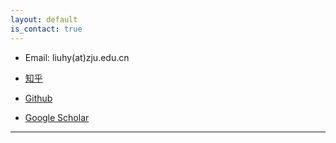 ```yaml
---
layout: default
is_contact: true
---
```


* Email: liuhy(at)zju.edu.cn

<!-- * Phone: [+86-18868112137](tel:+86-18868112137) -->

<!-- * WeChat： -->

* [知乎](https://www.zhihu.com/people/liu-huan-yu-12/activities)

* [Github](https://github.com/liuhyCV)

* [Google Scholar](https://scholar.google.com/citations?user=N5MePGAAAAAJ&hl=zh-CN)

---

<!-- ## Social -->
